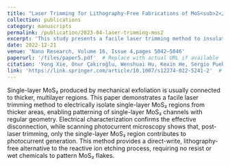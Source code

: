 ```yaml
---
title: "Laser Trimming for Lithography-Free Fabrications of MoS<sub>2</sub> Devices"
collection: publications
category: manuscripts
permalink: /publication/2023-04-laser-trimming-mos2
excerpt: 'This study presents a facile laser trimming method to insulate single-layer MoS2 regions from thicker multilayer areas. Electrical characterization and scanning photocurrent microscopy reveal that laser trimming effectively isolates single-layer MoS2, offering a lithography-free alternative to patterning processes.'
date: 2022-12-21
venue: 'Nano Research, Volume 16, Issue 4,pages 5042–5046'
paperurl: '/files/paper5.pdf'  # Replace with actual URL if available
citation: 'Yong Xie, Onur Çakıroğlu, Wenshuai Hu, Kexin He, Sergio Puebla, Thomas Pucher, Qinghua Zhao, Xiaohua Ma, Carmen Munuera, Andres Castellanos-Gomez. (2023). &quot;Laser Trimming for Lithography-Free Fabrications of MoS2 Devices.&quot; <i>Nano Research</i>, 16(4), 5042-5046.' 
link: 'https://link.springer.com/article/10.1007/s12274-022-5241-2'  # Replace with actual URL if available
---
```


Single-layer MoS₂ produced by mechanical exfoliation is usually connected to thicker, multilayer regions. This paper demonstrates a facile laser trimming method to electrically isolate single-layer MoS₂ regions from thicker areas, enabling patterning of single-layer MoS₂ channels with regular geometry. Electrical characterization confirms the effective disconnection, while scanning photocurrent microscopy shows that, post-laser trimming, only the single-layer MoS₂ region contributes to photocurrent generation. This method provides a direct-write, lithography-free alternative to the reactive ion etching process, requiring no resist or wet chemicals to pattern MoS₂ flakes.
